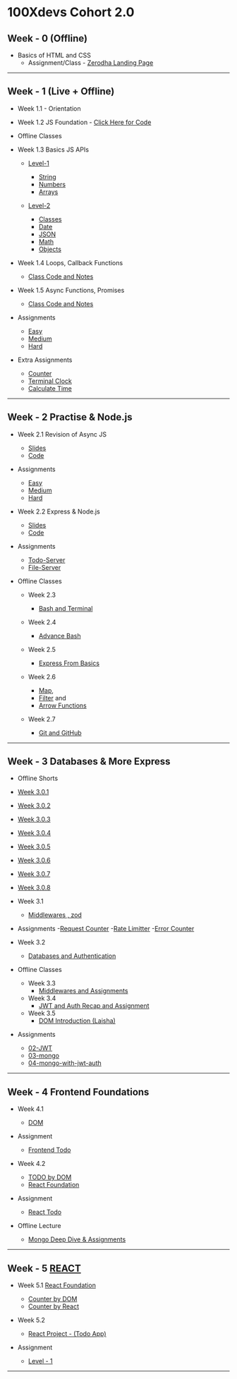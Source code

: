 # 100Xdevs Cohort 2.0

## Week - 0 (Offline)
- Basics of HTML and CSS
  - Assignment/Class - [Zerodha Landing Page](https://github.com/dexter-ifti/100Xdevs/tree/main/Week-00/zerodha-app)

<hr></hr>

## Week - 1 (Live + Offline)
- Week 1.1 - Orientation
- Week 1.2 JS Foundation - [Click Here for Code](https://github.com/dexter-ifti/100Xdevs/blob/main/Week-01/main.js)
- Offline Classes
- Week 1.3 Basics JS APIs 

  - [Level-1](https://github.com/dexter-ifti/100Xdevs/tree/main/Week-01/offline-class/class-1/level-1)
    - [String](https://github.com/dexter-ifti/100Xdevs/blob/main/Week-01/offline-class/class-1/level-1/01-String.js)
    - [Numbers](https://github.com/dexter-ifti/100Xdevs/blob/main/Week-01/offline-class/class-1/level-1/02-Numbers.js)
    - [Arrays](https://github.com/dexter-ifti/100Xdevs/blob/main/Week-01/offline-class/class-1/level-1/03-Arrays.js)


  - [Level-2](https://github.com/dexter-ifti/100Xdevs/tree/main/Week-01/offline-class/class-1/level-2)
    - [Classes](https://github.com/dexter-ifti/100Xdevs/blob/main/Week-01/offline-class/class-1/level-2/01-Class.js)
    - [Date](https://github.com/dexter-ifti/100Xdevs/blob/main/Week-01/offline-class/class-1/level-2/02-Date.js)
    - [JSON](https://github.com/dexter-ifti/100Xdevs/blob/main/Week-01/offline-class/class-1/level-2/03-JSON.js)
    - [Math](https://github.com/dexter-ifti/100Xdevs/blob/main/Week-01/offline-class/class-1/level-2/04-Math.js)
    - [Objects](https://github.com/dexter-ifti/100Xdevs/blob/main/Week-01/offline-class/class-1/level-2/05-Objects.js)

- Week 1.4 Loops, Callback Functions  

  - [Class Code and Notes](https://github.com/dexter-ifti/100Xdevs/tree/main/Week-01/offline-class/class-2)
  
- Week 1.5 Async Functions, Promises

  - [Class Code and Notes](https://github.com/dexter-ifti/100Xdevs/tree/main/Week-01/offline-class/class-3)

- Assignments
  - [Easy](https://github.com/dexter-ifti/100Xdevs/tree/main/Week-01/assignments/01-js/easy)
  - [Medium](https://github.com/dexter-ifti/100Xdevs/tree/main/Week-01/assignments/01-js/medium)
  - [Hard](https://github.com/dexter-ifti/100Xdevs/tree/main/Week-01/assignments/01-js/hard)
- Extra Assignments
    - [Counter](https://github.com/dexter-ifti/100Xdevs/blob/main/Week-01/class-assignments/counter.js)
    - [Terminal Clock](https://github.com/dexter-ifti/100Xdevs/blob/main/Week-01/class-assignments/terminal-clock.js)
    - [Calculate Time](https://github.com/dexter-ifti/100Xdevs/blob/main/Week-01/class-assignments/time.js) 

<hr></hr>

## Week - 2 Practise & Node.js

- Week 2.1  Revision of Async JS 
  - [Slides](https://drive.google.com/drive/folders/1WkAG_5E5syDnwsRG137DCntoY-p_pc75)
  - [Code](https://github.com/dexter-ifti/100Xdevs/tree/main/Week-02/01-class-code) 
- Assignments

  - [Easy](https://github.com/dexter-ifti/100Xdevs/tree/main/Week-02/assignments/easy)
  - [Medium](https://github.com/dexter-ifti/100Xdevs/tree/main/Week-02/assignments/medium) 
  - [Hard](https://github.com/dexter-ifti/100Xdevs/tree/main/Week-02/assignments/hard) 

- Week 2.2 Express & Node.js
  - [Slides](https://drive.google.com/file/d/1JaNybPLZGsaCdKPoF9AHF0TW3hB1oPDt/view)
  - [Code](https://github.com/dexter-ifti/100Xdevs/tree/main/Week-02/02-http-server)

- Assignments
  - [Todo-Server](https://github.com/dexter-ifti/100Xdevs/blob/20c3aa0bf687da7f54967a03d4c612ff3d32770f/Week-02/assignments/02-node-js/todoServer.js)
  - [File-Server](https://github.com/dexter-ifti/100Xdevs/blob/main/Week-02/assignments/02-node-js/fileServer.js)
 
- Offline Classes

  - Week 2.3
    - [Bash and Terminal](https://github.com/dexter-ifti/100Xdevs/blob/main/Week-02/03-offline-class/01-bash-commands.md)

  - Week 2.4
    - [Advance Bash](https://github.com/dexter-ifti/100Xdevs/blob/main/Week-02/03-offline-class/01-bash-commands.md)

  - Week 2.5
    - [Express From Basics](https://github.com/dexter-ifti/100Xdevs/tree/main/Week-02/02-http-server)

  - Week 2.6
    - [Map](https://github.com/dexter-ifti/100Xdevs/blob/main/Week-02/02-http-server/05-map.js), 
    - [Filter](https://github.com/dexter-ifti/100Xdevs/blob/main/Week-02/02-http-server/06-filetr.js) and      
    - [Arrow Functions](https://github.com/dexter-ifti/100Xdevs/blob/main/Week-02/02-http-server/04-arrow-fxn.js)
  - Week 2.7
    - [Git and GitHub]()

<hr></hr>

## Week - 3 Databases & More Express

-  Offline Shorts
  - [Week 3.0.1]()
  - [Week 3.0.2]()
  - [Week 3.0.3]()
  - [Week 3.0.4]()
  - [Week 3.0.5]()
  - [Week 3.0.6]()
  - [Week 3.0.7]()
  - [Week 3.0.8]()
- Week 3.1
  - [Middlewares , zod](https://github.com/dexter-ifti/100Xdevs/tree/main/Week-03/01-middlwewares)
- Assignments
  -[Request Counter](https://github.com/dexter-ifti/100Xdevs/blob/main/Week-03/assignments/01-middlewares/01-requestcount.js)
  -[Rate Limitter](https://github.com/dexter-ifti/100Xdevs/blob/main/Week-03/assignments/01-middlewares/02-ratelimitter.js)
  -[Error Counter](https://github.com/dexter-ifti/100Xdevs/blob/main/Week-03/assignments/01-middlewares/03-errorcount.js)
- Week 3.2
  - [Databases and Authentication](https://github.com/dexter-ifti/100Xdevs/tree/main/Week-03/02-databases-authentication) 

- Offline Classes 
  - Week 3.3
    - [Middlewares and Assignments](https://github.com/dexter-ifti/100Xdevs/blob/main/Week-03/03-offline-classes/01-middleware.js)
  - Week 3.4
    - [JWT and Auth Recap and Assignment](https://github.com/dexter-ifti/100Xdevs/blob/main/Week-03/03-offline-classes/02-jwt-intro.js)
  - Week 3.5
    - [DOM Introduction (Laisha)]() 
- Assignments 
  - [02-JWT](https://github.com/dexter-ifti/100Xdevs/tree/main/Week-03/assignments/02-jwt)
  - [03-mongo](https://github.com/dexter-ifti/100Xdevs/tree/main/Week-03/assignments/03-mongo)
  - [04-mongo-with-jwt-auth](https://github.com/dexter-ifti/100Xdevs/tree/main/Week-03/assignments/04-mongo-with-jwt-auth)

<hr></hr>

## Week - 4 Frontend Foundations 

- Week 4.1

  - [DOM](https://github.com/dexter-ifti/100Xdevs/tree/main/Week-04/01-DOM)

- Assignment

  - [Frontend Todo](https://github.com/dexter-ifti/100Xdevs/blob/main/Week-04/assignments/index.html)
- Week 4.2
  - [TODO by DOM](https://github.com/dexter-ifti/100Xdevs/tree/main/Week-04/03-todo-app)
  - [React Foundation](https://github.com/dexter-ifti/100Xdevs/tree/main/Week-04/02-react/first)

- Assignment
  - [React Todo](https://github.com/dexter-ifti/100Xdevs/tree/main/Week-04/assignments/react-basics)

- Offline Lecture 
  - [Mongo Deep Dive & Assignments](https://github.com/dexter-ifti/100Xdevs/tree/main/Week-03/assignments/03-mongo)

<hr></hr>

## Week - 5 <u>REACT</u>

- Week 5.1 [React Foundation]()

  - [Counter by DOM](https://github.com/dexter-ifti/100Xdevs/tree/main/Week-05/01-React-foundation)
  - [Counter by React](https://github.com/dexter-ifti/100Xdevs/tree/main/Week-05/02-counter-app/counter-app)

- Week 5.2
  - [React Project - (Todo App)]()

- Assignment
  - [Level - 1]()


<hr></hr>

